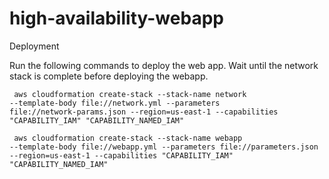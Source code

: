 # high-availability-webapp

Deployment

Run the following commands to deploy the web app. Wait until the network stack is complete before deploying the webapp.

<code> aws cloudformation create-stack --stack-name network --template-body file://network.yml --parameters file://network-params.json --region=us-east-1 --capabilities "CAPABILITY_IAM" "CAPABILITY_NAMED_IAM" </code>

<code> aws cloudformation create-stack --stack-name webapp --template-body file://webapp.yml --parameters file://parameters.json --region=us-east-1 --capabilities "CAPABILITY_IAM" "CAPABILITY_NAMED_IAM" </code>